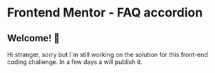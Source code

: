 # Frontend Mentor - FAQ accordion

<!-- ![Design preview for the FAQ accordion coding challenge](./design/desktop-preview.jpg) -->

## Welcome! 👋
Hi stranger, sorry but I´m still working on the solution for this front-end coding challenge. In a few days a will publish it.
<!-- Thanks for checking out this front-end coding challenge. -->

<!-- ## Table of contents

- [Overview](#overview)
  - [The challenge](#the-challenge)
  - [Screenshot](#screenshot)
  - [Links](#links)
- [My process](#my-process)
  - [Built with](#built-with)
  - [What I learned](#what-i-learned)
  - [Continued development](#continued-development)
  - [Useful resources](#useful-resources)
- [Author](#author)
- [Acknowledgments](#acknowledgments)

## Overview

## The challenge

Your challenge is to build out this FAQ accordion and get it looking as close to the design as possible.

Your users should be able to: 

- Hide/Show the answer to a question when the question is clicked
- Navigate the questions and hide/show answers using keyboard navigation alone
- View the optimal layout for the interface depending on their device's screen size
- See hover and focus states for all interactive elements on the page

### Screenshot

![](./screenshot.jpg)

### Links

- Solution URL: [Add solution URL here](https://your-solution-url.com)
- Live Site URL: [Add live site URL here](https://your-live-site-url.com)

## My process

### Built with

- Semantic HTML5 markup
- CSS custom properties
- Flexbox
- CSS Grid
- Mobile-first workflow

### What I learned

To see how you can add code snippets, see below:

```html
<details>
  <summary>Mostrar más</summary>
  <p>contenido</p>
</details>
```
How to remove native arrow from component
```css
details summary {
  cursor: pointer;
  position: relative;
  list-style: none;
}
```
To remove the arrow in browsers like Chrome and Safari we will use the `::-webkit-details-marker property`
```css
details summary::-webkit-details-marker {
  display: none;
}
```

### Useful resources

- [Accordion accessible y reutilizable solo con la etiqueta details y css](https://dev.to/micaavigliano/accordion-accessible-y-reutilizable-solo-con-la-etiqueta-details-y-css-3hb4)
- [Exclusive accordions using the HTML details element](https://developer.mozilla.org/en-US/blog/html-details-exclusive-accordions/)

## Author 🤩
- GitHub - [FacundoDLR](https://github.com/FacundoDLR)
- Frontend Mentor - [@FacundoDLR](https://www.frontendmentor.io/profile/FacundoDLR) -->